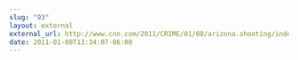 ```yaml
---
slug: "93"
layout: external
external_url: http://www.cnn.com/2011/CRIME/01/08/arizona.shooting/index.html?hpt=T1&iref=BN1
date: 2011-01-08T13:34:07-06:00
---
```

